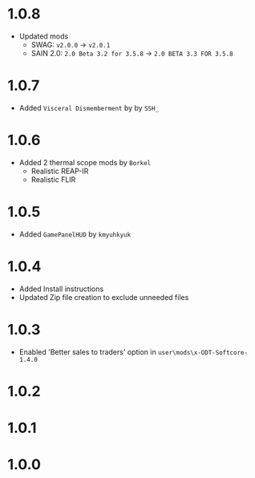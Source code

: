 # 1.0.8
- Updated mods
  - SWAG: `v2.0.0` -> `v2.0.1`
  - SAIN 2.0: `2.0 Beta 3.2 for 3.5.8` -> `2.0 BETA 3.3 FOR 3.5.8`

# 1.0.7
- Added `Visceral Dismemberment` by by `SSH_`

# 1.0.6
- Added 2 thermal scope mods by `Borkel`
  - Realistic REAP-IR
  - Realistic FLIR

# 1.0.5
- Added `GamePanelHUD` by `kmyuhkyuk`

# 1.0.4
- Added Install instructions
- Updated Zip file creation to exclude unneeded files

# 1.0.3
- Enabled 'Better sales to traders' option in `user\mods\x-ODT-Softcore-1.4.0`

# 1.0.2

# 1.0.1

# 1.0.0

